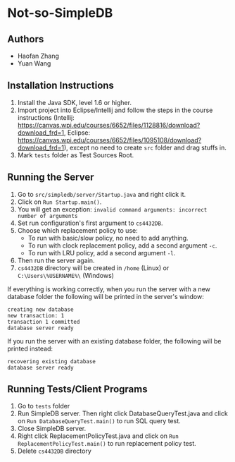 # Not-so-SimpleDB
## Authors

* Haofan Zhang
* Yuan Wang

## Installation Instructions

1. Install the Java SDK, level 1.6 or higher.
2. Import project into Eclipse/Intellij and follow the steps in the course instructions 
(Intellij: https://canvas.wpi.edu/courses/6652/files/1128816/download?download_frd=1, 
Eclipse: https://canvas.wpi.edu/courses/6652/files/1095108/download?download_frd=1), 
except no need to create `src` folder and drag stuffs in.
3. Mark `tests` folder as Test Sources Root.


## Running the Server
1. Go to `src/simpledb/server/Startup.java` and right click it.
2. Click on `Run Startup.main()`.
3. You will get an exception: `invalid command arguments: incorrect number of arguments`
4. Set run configuration's first argument to `cs4432DB`. 
5. Choose which replacement policy to use:
   * To run with basic/slow policy, no need to add anything.
   * To run with clock replacement policy, add a second argument `-c`.
   * To run with LRU policy, add a second argument `-l`.
6. Then run the server again.
7. `cs4432DB` directory will be created in `/home` (Linux) or `C:\Users\%USERNAME%\` (Windows)
 
If everything is working correctly, when you run the server with a
new database folder the following will be printed in the server's
window:

```
creating new database
new transaction: 1
transaction 1 committed
database server ready
```

If you run the server with an existing database folder, the following
will be printed instead:

```
recovering existing database
database server ready
```

## Running Tests/Client Programs
1. Go to `tests` folder
2. Run SimpleDB server. Then right click DatabaseQueryTest.java and click on
`Run DatabaseQueryTest.main()` to run SQL query test.
3. Close SimpleDB server. 
4. Right click ReplacementPolicyTest.java and click on
`Run ReplacementPolicyTest.main()` to run replacement policy test.
5. Delete `cs4432DB` directory